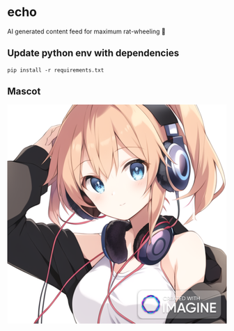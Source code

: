 # echo
AI generated content feed for maximum rat-wheeling 🐀

## Update python env with dependencies
```
pip install -r requirements.txt
```

## Mascot
![image](echo-chan.png)
